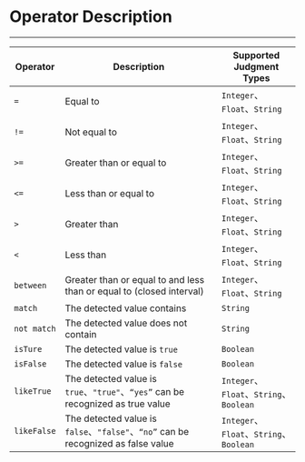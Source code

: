# Operator Description
---


| Operator | Description | Supported Judgment Types |
| --- | --- | --- |
| `=` | Equal to | `Integer`、`Float`、`String` |
| `!=` | Not equal to | `Integer`、`Float`、`String` |
| `>=` | Greater than or equal to | `Integer`、`Float`、`String` |
| `<=` | Less than or equal to | `Integer`、`Float`、`String` |
| `>` | Greater than | `Integer`、`Float`、`String` |
| `<` | Less than | `Integer`、`Float`、`String` |
| `between` | Greater than or equal to and less than or equal to (closed interval) | `Integer`、`Float`、`String` |
| `match` | The detected value contains | `String` |
| `not match` | The detected value does not contain | `String` |
| `isTure` | The detected value is `true` | `Boolean` |
| `isFalse` | The detected value is `false` | `Boolean` |
| `likeTrue` | The detected value is `true`、`"true"`、`“yes”` can be recognized as true value | `Integer`、`Float`、`String`、`Boolean` |
| `likeFalse` | The detected value is `false`、`"false"`、`“no”` can be recognized as false value | `Integer`、`Float`、`String`、`Boolean` |
